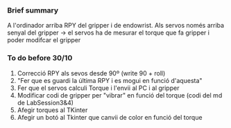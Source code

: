 ### Brief summary

A l'ordinador arriba RPY del gripper i de endowrist.
Als servos només arriba senyal del gripper -> el servos ha de mesurar el torque que fa gripper i poder modifcar el gripper


### To do before 30/10

1. Correcció RPY als sevos desde 90º (write 90 + roll) 
2. "Fer que es guardi la última RPY i es mogui en funció d'aquesta"
3. Fer que el servos calculi Torque i l'envii al PC i al gripper
4. Modificar codi de gripper per "vibrar" en funció del torque (codi del md de LabSession3&4)
5. Afegir torques al TKinter
6. Afegir un botó al Tkinter que canvii de color en funció del torque
